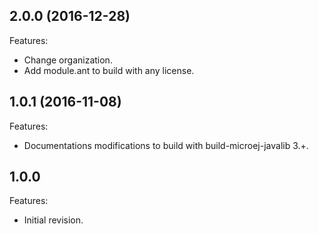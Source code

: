 ## 2.0.0 (2016-12-28)
Features:
  - Change organization.
  - Add module.ant to build with any license.
  
## 1.0.1 (2016-11-08)
Features:
  - Documentations modifications to build with build-microej-javalib 3.+.
  
## 1.0.0
Features:
  - Initial revision.

